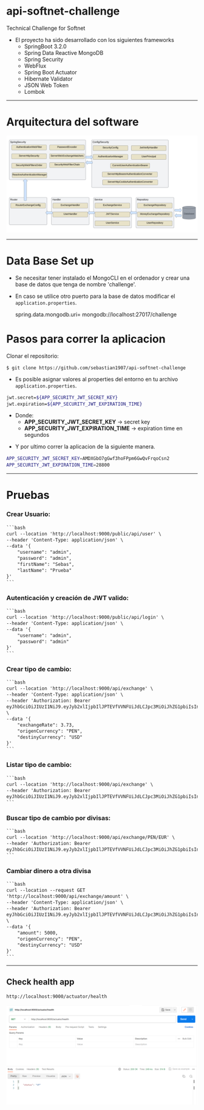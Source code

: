 # api-softnet-challenge
Technical Challenge for Softnet

* El proyecto ha sido desarrollado con los siguientes frameworks
    - SpringBoot 3.2.0
    - Spring Data Reactive MongoDB
    - Spring Security
    - WebFlux
    - Spring Boot Actuator
    - Hibernate Validator
    - JSON Web Token
    - Lombok

---

# Arquitectura del software
![arquitectura](./recursos/Arquitectura_software.png)

---

# Data Base Set up
- Se necesitar tener instalado el MongoCLI en el ordenador y crear una base de datos que tenga de nombre 'challenge'.
- En caso se utilice otro puerto para la base de datos modificar el `application.properties`.

    spring.data.mongodb.uri= mongodb://localhost:27017/challenge
        


# Pasos para correr la aplicacion

Clonar el repositorio:

    $ git clone https://github.com/sebastian1907/api-softnet-challenge

* Es posible asignar valores al properties del entorno en tu archivo `application.properties`.

```bash
jwt.secret=${APP_SECURITY_JWT_SECRET_KEY}
jwt.expiration=${APP_SECURITY_JWT_EXPIRATION_TIME} 
```

- Donde:
    * __APP_SECURITY_JWT_SECRET_KEY__ -> secret key
    * __APP_SECURITY_JWT_EXPIRATION_TIME__ -> expiration time en segundos


* Y por ultimo correr la aplicacion de la siguiente manera.

```bash
APP_SECURITY_JWT_SECRET_KEY=AMDXGbO7gGwf3hoFPpm6GwQvFrqoCsn2
APP_SECURITY_JWT_EXPIRATION_TIME=28800
```
---
# Pruebas

### Crear Usuario:

    ```bash
    curl --location 'http://localhost:9000/public/api/user' \
    --header 'Content-Type: application/json' \
    --data '{
        "username": "admin",
        "password": "admin",
        "firstName": "Sebas",
        "lastName": "Prueba"
    }'
    ```




### Autenticación y creación de JWT valido:

    ```bash
    curl --location 'http://localhost:9000/public/api/login' \
    --header 'Content-Type: application/json' \
    --data '{
        "username": "admin",
        "password": "admin"
    }'
    ```



### Crear tipo de cambio:

    ```bash
    curl --location 'http://localhost:9000/api/exchange' \
    --header 'Content-Type: application/json' \
    --header 'Authorization: Bearer eyJhbGciOiJIUzI1NiJ9.eyJyb2xlIjpbIlJPTEVfVVNFUiJdLCJpc3MiOiJhZG1pbiIsInN1YiI6IjY1N2ExNmZmNWUyOTA4MDYzMzk3YTA4NSIsImlhdCI6MTcwMjUwMDU2NSwianRpIjoiZTFmM2YxNGUtYmFlZC00MTVhLTk5MmEtODM2YzNhOWNkMDc1IiwiZXhwIjoxNzAyNTI5MzY1fQ.Ieps3eTIcWN8b0VqU6oCJolJFCUmyxy0hZPmlNElQSQ' \
    --data '{
        "exchangeRate": 3.73,
        "origenCurrency": "PEN",
        "destinyCurrency": "USD"
    }'
    ```




### Listar tipo de cambio:

    ```bash
    curl --location 'http://localhost:9000/api/exchange' \
    --header 'Authorization: Bearer eyJhbGciOiJIUzI1NiJ9.eyJyb2xlIjpbIlJPTEVfVVNFUiJdLCJpc3MiOiJhZG1pbiIsInN1YiI6IjY1N2ExNmZmNWUyOTA4MDYzMzk3YTA4NSIsImlhdCI6MTcwMjUwMDU2NSwianRpIjoiZTFmM2YxNGUtYmFlZC00MTVhLTk5MmEtODM2YzNhOWNkMDc1IiwiZXhwIjoxNzAyNTI5MzY1fQ.Ieps3eTIcWN8b0VqU6oCJolJFCUmyxy0hZPmlNElQSQ'
    ```




### Buscar tipo de cambio por divisas:

    ```bash
    curl --location 'http://localhost:9000/api/exchange/PEN/EUR' \
    --header 'Authorization: Bearer eyJhbGciOiJIUzI1NiJ9.eyJyb2xlIjpbIlJPTEVfVVNFUiJdLCJpc3MiOiJhZG1pbiIsInN1YiI6IjY1N2ExNmZmNWUyOTA4MDYzMzk3YTA4NSIsImlhdCI6MTcwMjUwMDU2NSwianRpIjoiZTFmM2YxNGUtYmFlZC00MTVhLTk5MmEtODM2YzNhOWNkMDc1IiwiZXhwIjoxNzAyNTI5MzY1fQ.Ieps3eTIcWN8b0VqU6oCJolJFCUmyxy0hZPmlNElQSQ'
    ```




### Cambiar dinero a otra divisa

    ```bash
    curl --location --request GET 'http://localhost:9000/api/exchange/amount' \
    --header 'Content-Type: application/json' \
    --header 'Authorization: Bearer eyJhbGciOiJIUzI1NiJ9.eyJyb2xlIjpbIlJPTEVfVVNFUiJdLCJpc3MiOiJhZG1pbiIsInN1YiI6IjY1N2ExNmZmNWUyOTA4MDYzMzk3YTA4NSIsImlhdCI6MTcwMjUwMDU2NSwianRpIjoiZTFmM2YxNGUtYmFlZC00MTVhLTk5MmEtODM2YzNhOWNkMDc1IiwiZXhwIjoxNzAyNTI5MzY1fQ.Ieps3eTIcWN8b0VqU6oCJolJFCUmyxy0hZPmlNElQSQ' \
    --data '{
        "amount": 5000,
        "origenCurrency": "PEN",
        "destinyCurrency": "USD"
    }'
    ```




---
## Check health app 
```bash
http://localhost:9000/actuator/health
```
![health](./recursos/health_check.png)